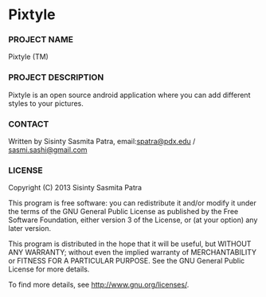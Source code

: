 Pixtyle
=======

### PROJECT NAME

Pixtyle (TM)

### PROJECT DESCRIPTION

Pixtyle is an open source android application where you can add different styles to your pictures.

### CONTACT

Written by Sisinty Sasmita Patra, email:spatra@pdx.edu / sasmi.sashi@gmail.com

### LICENSE

Copyright (C) 2013 Sisinty Sasmita Patra

This program is free software: you can redistribute it and/or modify it under the terms of the GNU General Public License as published by the Free Software Foundation, either version 3 of the License, or (at your option) any later version.

This program is distributed in the hope that it will be useful, but WITHOUT ANY WARRANTY; without even the implied warranty of MERCHANTABILITY or FITNESS FOR A PARTICULAR PURPOSE. See the GNU General Public License for more details.

To find more details, see http://www.gnu.org/licenses/.
